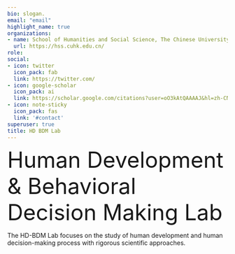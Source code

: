 ```yaml
---
bio: slogan.
email: "email"
highlight_name: true
organizations:
- name: School of Humanities and Social Science, The Chinese University of Hong Kong, Shenzhen
  url: https://hss.cuhk.edu.cn/
role: 
social:
- icon: twitter
  icon_pack: fab
  link: https://twitter.com/
- icon: google-scholar
  icon_pack: ai
  link: https://scholar.google.com/citations?user=oO3kAtQAAAAJ&hl=zh-CN
- icon: note-sticky
  icon_pack: fas
  link: '#contact'
superuser: true
title: HD BDM Lab
---
```


<span style="font-size: 50px;">Human Development & Behavioral Decision Making Lab</span>

The HD-BDM Lab focuses on the study of human development and human decision-making process with rigorous scientific approaches.

